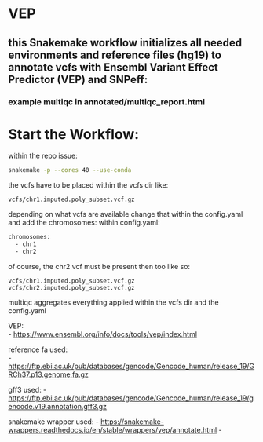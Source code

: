 # VEP
 
## this Snakemake workflow initializes all needed environments and reference files (hg19) to annotate vcfs with Ensembl Variant Effect Predictor (VEP) and SNPeff:  

### example multiqc in annotated/multiqc_report.html

# Start the Workflow:  
within the repo issue:  
```bash
snakemake -p --cores 40 --use-conda                                                                                                               ±[●●][master]
```

the vcfs have to be placed within the vcfs dir like:  
```
vcfs/chr1.imputed.poly_subset.vcf.gz
```
depending on what vcfs are available change that within the config.yaml and add the chromosomes:
within config.yaml:  
```bash
chromosomes:
  - chr1
  - chr2
```
of course, the chr2 vcf must be present then too like so:  
```
vcfs/chr1.imputed.poly_subset.vcf.gz
vcfs/chr2.imputed.poly_subset.vcf.gz
```

multiqc aggregates everything applied within the vcfs dir and the config.yaml


VEP:  
    - https://www.ensembl.org/info/docs/tools/vep/index.html

reference fa used:  
    - https://ftp.ebi.ac.uk/pub/databases/gencode/Gencode_human/release_19/GRCh37.p13.genome.fa.gz

gff3 used:
    - https://ftp.ebi.ac.uk/pub/databases/gencode/Gencode_human/release_19/gencode.v19.annotation.gff3.gz

snakemake wrapper used:
    - https://snakemake-wrappers.readthedocs.io/en/stable/wrappers/vep/annotate.html
    - 

